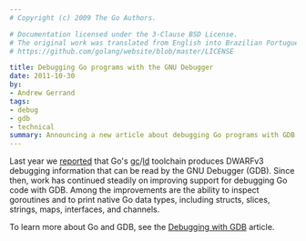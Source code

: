 ```yaml
---
# Copyright (c) 2009 The Go Authors.

# Documentation licensed under the 3-Clause BSD License.
# The original work was translated from English into Brazilian Portuguese.
# https://github.com/golang/website/blob/master/LICENSE

title: Debugging Go programs with the GNU Debugger
date: 2011-10-30
by:
- Andrew Gerrand
tags:
- debug
- gdb
- technical
summary: Announcing a new article about debugging Go programs with GDB.
---
```



Last year we [reported](/blog/debugging-go-code-status-report)
that Go's [gc](/cmd/gc/)/[ld](/cmd/6l/)
toolchain produces DWARFv3 debugging information that can be read by the GNU Debugger (GDB).
Since then, work has continued steadily on improving support for debugging Go code with GDB.
Among the improvements are the ability to inspect goroutines and to print
native Go data types,
including structs, slices, strings, maps,
interfaces, and channels.

To learn more about Go and GDB, see the [Debugging with GDB](/doc/debugging_with_gdb.html) article.

